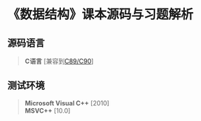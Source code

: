 # 《数据结构》课本源码与习题解析

## 源码语言

> **C语言** [兼容到[C89/C90](https://baike.baidu.com/item/c89/22224985?fr=aladdin)]

## 测试环境

> **Microsoft Visual C++** [2010]    
> **MSVC++** [10.0]    
